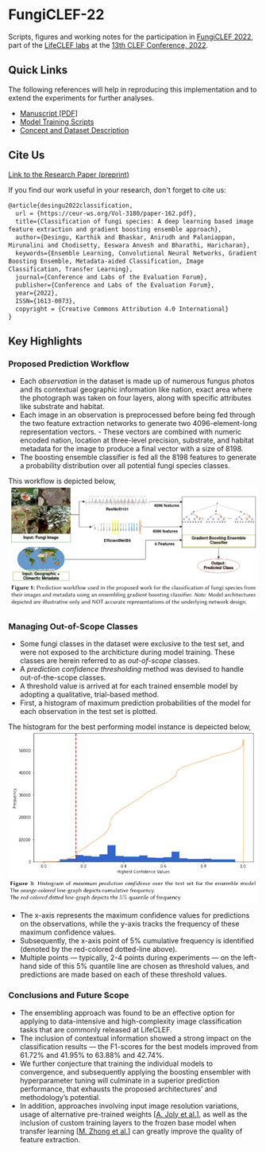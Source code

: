 # FungiCLEF-22

Scripts, figures and working notes for the participation in [FungiCLEF 2022](https://www.imageclef.org/FungiCLEF2022), part of the [LifeCLEF labs](https://www.imageclef.org/LifeCLEF2022) at the [13th CLEF Conference, 2022](https://clef2022.clef-initiative.eu/index.php).

## Quick Links

The following references will help in reproducing this implementation and to extend the experiments for further analyses.

- [Manuscript [PDF]](https://ceur-ws.org/Vol-3180/paper-162.pdf)
- [Model Training Scripts](./Scripts/train)
- [Concept and Dataset Description](https://www.imageclef.org/FungiCLEF2022)

## Cite Us

[Link to the Research Paper (preprint)](https://ceur-ws.org/Vol-3180/paper-162.pdf)

If you find our work useful in your research, don't forget to cite us:

```
@article{desingu2022classification,
  url = {https://ceur-ws.org/Vol-3180/paper-162.pdf},
  title={Classification of fungi species: A deep learning based image feature extraction and gradient boosting ensemble approach},
  author={Desingu, Karthik and Bhaskar, Anirudh and Palaniappan, Mirunalini and Chodisetty, Eeswara Anvesh and Bharathi, Haricharan},
  keywords={Ensemble Learning, Convolutional Neural Networks, Gradient Boosting Ensemble, Metadata-aided Classification, Image Classification, Transfer Learning},
  journal={Conference and Labs of the Evaluation Forum},
  publisher={Conference and Labs of the Evaluation Forum},
  year={2022},
  ISSN={1613-0073},  
  copyright = {Creative Commons Attribution 4.0 International}
}
```

## Key Highlights

### Proposed Prediction Workflow

- Each *observation* in the dataset is made up of numerous fungus photos and its contextual geographic information like nation, exact area where the photograph was taken on four layers, along with specific attributes like substrate and habitat. 
- Each image in an observation is preprocessed before being fed through the two feature extraction networks to generate two 4096-element-long representation vectors. - These vectors are combined with numeric encoded nation, location at three-level precision, substrate, and habitat metadata for the image to produce a final vector with a size of 8198. 
- The boosting ensemble classifier is fed all the 8198 features to generate a probability distribution over all potential fungi species classes. 

This workflow is depicted below,   
<img alt="proposed-prediction-workflow" src="./assets/Figure-1_Prediction-Workflow.png" width="750" />

### Managing Out-of-Scope Classes

- Some fungi classes in the dataset were exclusive to the test set, and were not exposed to the architicture during model training. These classes are herein referred to as *out-of-scope* classes.
- A *prediction confidence thresholding* method was devised to handle out-of-the-scope classes. 
- A threshold value is arrived at for each trained ensemble model by adopting a qualitative, trial-based method. 
- First, a histogram of maximum prediction probabilities of the model for each observation in the test set is plotted. 

The histogram for the best performing model instance is depeicted below,     
<img alt="best-threshold-histogram" src="./assets/Figure-2_Highest-Confidence.png" width="750" />

- The x-axis represents the maximum confidence values for predictions on the observations,
while the y-axis tracks the frequency of these maximum confidence values. 
- Subsequently, the x-axis point of 5% cumulative frequency is identified (denoted by the red-colored dotted-line above). 
- Multiple points — typically, 2-4 points during experiments — on the left-hand side of this 5% quantile line are chosen as threshold values, and predictions are made based on each of these threshold values.

### Conclusions and Future Scope

- The ensembling approach was found to be an effective option for applying to data-intensive and high-complexity image classification tasks that are commonly released at LifeCLEF. 
- The inclusion of contextual information showed a strong impact on the classification results — the F1-scores for the best models improved from 61.72% and 41.95% to 63.88% and 42.74%.
- We further conjecture that training the individual models to convergence, and subsequently applying the boosting ensembler with
hyperparameter tuning will culminate in a superior prediction performance, that exhausts the proposed architectures’ and methodology’s potential. 
- In addition, approaches involving input image resolution variations, usage of alternative pre-trained weights [[A. Joly et al.](https://link.springer.com/chapter/10.1007/978-3-030-58219-7_23)], as well as the inclusion of custom training layers to the frozen base model when transfer learning [[M. Zhong et al.](https://www.sciencedirect.com/science/article/abs/pii/S0003682X20304795)] can greatly improve the quality of feature extraction. 

